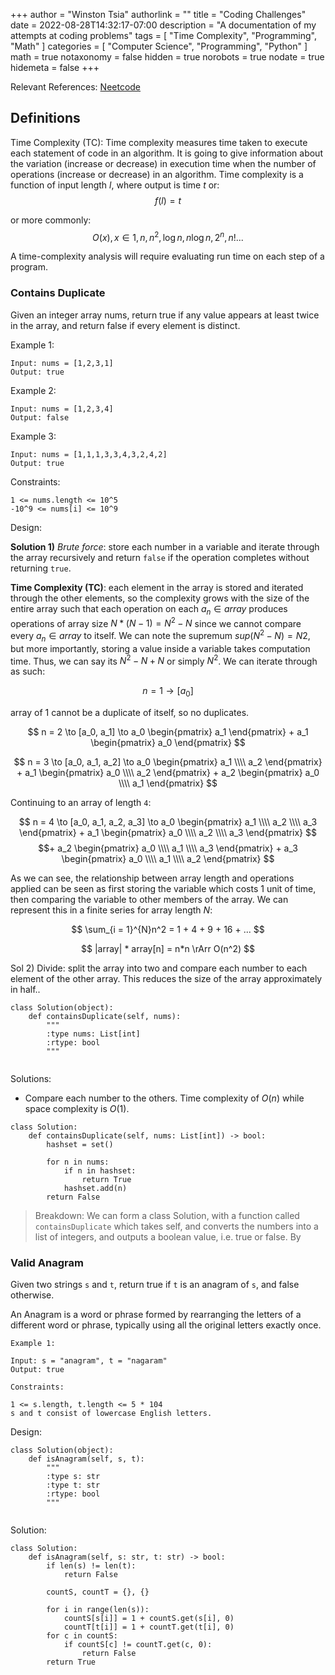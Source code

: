 +++
author = "Winston Tsia"
authorlink = ""
title = "Coding Challenges"
date = 2022-08-28T14:32:17-07:00
description = "A documentation of my attempts at coding problems"
tags = [
    "Time Complexity",
    "Programming",
    "Math"
]
categories = [
    "Computer Science",
    "Programming",
    "Python"
]
math = true
notaxonomy = false
hidden = true
norobots = true
nodate = true
hidemeta = false
+++

Relevant References: [Neetcode](https://neetcode.io/)

## Definitions
Time Complexity (TC): Time complexity measures time taken to execute each statement of code in an algorithm. It is going to give information about the variation (increase or decrease) in execution time when the number of operations (increase or decrease) in an algorithm. Time complexity is a function of input length $l$, where output is time $t$ or:
$$
f(l) = t
$$

or more commonly:
$$
O(x), x \in 1, n, n^2, \log n, n \log n, 2^n, n! ...
$$

A time-complexity analysis will require evaluating run time on each step of a program.
### Contains Duplicate

Given an integer array nums, return true if any value appears at least twice in the array, and return false if every element is distinct.

Example 1:
```
Input: nums = [1,2,3,1]
Output: true
```
Example 2:
```
Input: nums = [1,2,3,4]
Output: false
```
Example 3:
```
Input: nums = [1,1,1,3,3,4,3,2,4,2]
Output: true
```
Constraints:
```
1 <= nums.length <= 10^5
-10^9 <= nums[i] <= 10^9
```
Design: 

**Solution 1)** *Brute force*: store each number in a variable and iterate through the array recursively and return `false` if the operation completes without returning `true`.

**Time Complexity (TC)**: each element in the array is stored and iterated through the other elements, so the complexity grows with the size of the entire array such that each operation on each $a_n \in array$ produces operations of array size $N*(N-1) = N^2 - N$ since we cannot compare every $a_n \in array$ to itself. We can note the supremum $sup(N^2 - N) = N2$, but more importantly, storing a value inside a variable takes computation time. Thus, we can say its $N^2 -N +N$ or simply $N^2$.
We can iterate through as such:

$$
n = 1  \to [a_0]
$$

array of 1 cannot be a duplicate of itself, so no duplicates.

$$
n = 2  \to [a_0, a_1] \to a_0 \begin{pmatrix} a_1 \end{pmatrix} + a_1 \begin{pmatrix} a_0 \end{pmatrix} 
$$

$$
n = 3  \to [a_0, a_1, a_2] \to a_0 \begin{pmatrix} a_1 \\\\ a_2 \end{pmatrix} + a_1 \begin{pmatrix} a_0 \\\\ a_2 \end{pmatrix} + a_2 \begin{pmatrix} a_0 \\\\ a_1 \end{pmatrix}
$$

Continuing to an array of length `4`:

$$
n = 4 \to [a_0, a_1, a_2, a_3] \to a_0 \begin{pmatrix} a_1 \\\\ a_2 \\\\ a_3 \end{pmatrix} + a_1 \begin{pmatrix} a_0 \\\\ a_2 \\\\ a_3 \end{pmatrix}
$$ 
$$+ a_2 \begin{pmatrix} a_0 \\\\ a_1 \\\\ a_3 \end{pmatrix} + a_3 \begin{pmatrix} a_0 \\\\ a_1 \\\\ a_2 \end{pmatrix}
$$

As we can see, the relationship between array length and operations applied can be seen as first storing the variable which costs 1 unit of time, then comparing the variable to other members of the array. We can represent this in a finite series for array length $N$:

$$
\sum_{i = 1}^{N}n^2 = 1 + 4 + 9 + 16 + ...
$$

$$
|array| * array[n] = n*n \rArr O(n^2)
$$

Sol 2) Divide: split the array into two and compare each number to each element of the other array. This reduces the size of the array approximately in half..

```
class Solution(object):
    def containsDuplicate(self, nums):
        """
        :type nums: List[int]
        :rtype: bool
        """
   
```
Solutions:
- Compare each number to the others. Time complexity of $O(n)$ while space complexity is $O(1)$.

```
class Solution:
    def containsDuplicate(self, nums: List[int]) -> bool:
        hashset = set()
        
        for n in nums:
            if n in hashset:
                return True
            hashset.add(n)
        return False
```
> Breakdown: We can form a class Solution, with a function called `containsDuplicate` which takes self, and converts the numbers into a list of integers, and outputs a boolean value, i.e. true or false. By 


### Valid Anagram
Given two strings `s` and `t`, return true if `t` is an anagram of `s`, and false otherwise.

An Anagram is a word or phrase formed by rearranging the letters of a different word or phrase, typically using all the original letters exactly once.
```
Example 1:

Input: s = "anagram", t = "nagaram"
Output: true
```

```
Constraints:

1 <= s.length, t.length <= 5 * 104
s and t consist of lowercase English letters.
```

Design:

```
class Solution(object):
    def isAnagram(self, s, t):
        """
        :type s: str
        :type t: str
        :rtype: bool
        """
        
```

Solution:
```
class Solution:
    def isAnagram(self, s: str, t: str) -> bool:
        if len(s) != len(t):
            return False
        
        countS, countT = {}, {}
        
        for i in range(len(s)):
            countS[s[i]] = 1 + countS.get(s[i], 0)
            countT[t[i]] = 1 + countT.get(t[i], 0)
        for c in countS:
            if countS[c] != countT.get(c, 0):
                return False
        return True
```